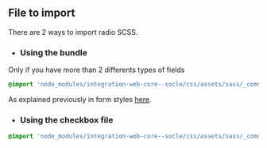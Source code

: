 ## File to import

There are 2 ways to import radio SCSS.

* ### Using the bundle

Only if you have more than 2 differents types of fields

```scss
@import 'node_modules/integration-web-core--socle/css/assets/sass/_common/10-bundles/_form.bundle.scss';
```
As explained previously in form styles [here](/Components/form/scss/). 

* ### Using the checkbox file

```scss
@import 'node_modules/integration-web-core--socle/css/assets/sass/_common/06-molecules/_radio_.molecules.scss';
```
